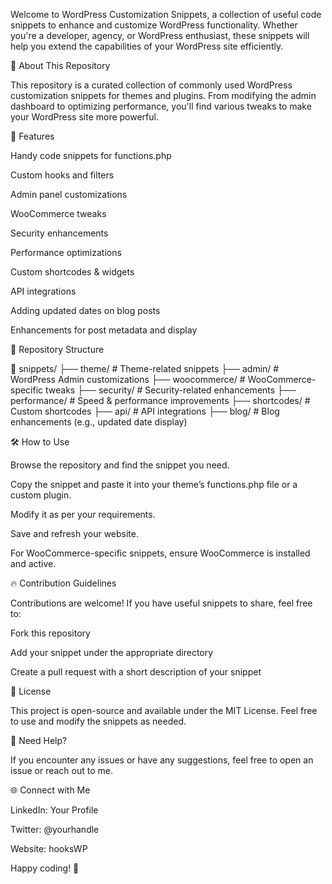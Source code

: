Welcome to WordPress Customization Snippets, a collection of useful code snippets to enhance and customize WordPress functionality. Whether you're a developer, agency, or WordPress enthusiast, these snippets will help you extend the capabilities of your WordPress site efficiently.

📌 About This Repository

This repository is a curated collection of commonly used WordPress customization snippets for themes and plugins. From modifying the admin dashboard to optimizing performance, you'll find various tweaks to make your WordPress site more powerful.

🚀 Features

Handy code snippets for functions.php

Custom hooks and filters

Admin panel customizations

WooCommerce tweaks

Security enhancements

Performance optimizations

Custom shortcodes & widgets

API integrations

Adding updated dates on blog posts

Enhancements for post metadata and display

📂 Repository Structure

📁 snippets/
 ├── theme/         # Theme-related snippets
 ├── admin/         # WordPress Admin customizations
 ├── woocommerce/   # WooCommerce-specific tweaks
 ├── security/      # Security-related enhancements
 ├── performance/   # Speed & performance improvements
 ├── shortcodes/    # Custom shortcodes
 ├── api/           # API integrations
 ├── blog/          # Blog enhancements (e.g., updated date display)

🛠️ How to Use

Browse the repository and find the snippet you need.

Copy the snippet and paste it into your theme’s functions.php file or a custom plugin.

Modify it as per your requirements.

Save and refresh your website.

For WooCommerce-specific snippets, ensure WooCommerce is installed and active.

🔥 Contribution Guidelines

Contributions are welcome! If you have useful snippets to share, feel free to:

Fork this repository

Add your snippet under the appropriate directory

Create a pull request with a short description of your snippet

📜 License

This project is open-source and available under the MIT License. Feel free to use and modify the snippets as needed.

💬 Need Help?

If you encounter any issues or have any suggestions, feel free to open an issue or reach out to me.

🌐 Connect with Me

LinkedIn: Your Profile

Twitter: @yourhandle

Website: hooksWP

Happy coding! 🎉

